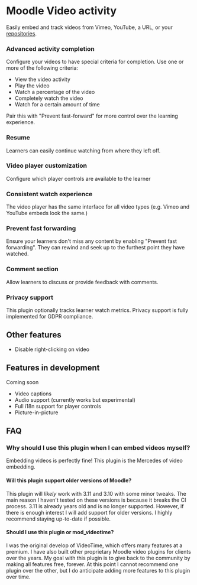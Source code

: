 # Moodle Video activity

Easily embed and track videos from Vimeo, YouTube, a URL, or your [repositories](https://docs.moodle.org/403/en/Repositories).

### Advanced activity completion
Configure your videos to have special criteria for completion. Use one or more of the following criteria:

* View the video activity
* Play the video
* Watch a percentage of the video
* Completely watch the video
* Watch for a certain amount of time

Pair this with "Prevent fast-forward" for more control over the learning experience.

### Resume
Learners can easily continue watching from where they left off.

### Video player customization
Configure which player controls are available to the learner

### Consistent watch experience
The video player has the same interface for all video types (e.g. Vimeo and YouTube embeds look the same.)

### Prevent fast forwarding
Ensure your learners don't miss any content by enabling "Prevent fast forwarding". They can rewind and seek up to the furthest point they have watched.

### Comment section
Allow learners to discuss or provide feedback with comments.

### Privacy support
This plugin optionally tracks learner watch metrics. Privacy support is fully implemented for GDPR compliance.

### 

## Other features

* Disable right-clicking on video

## Features in development
Coming soon

* Video captions
* Audio support (currently works but experimental)
* Full i18n support for player controls
* Picture-in-picture

## FAQ

### Why should I use this plugin when I can embed videos myself?
Embedding videos is perfectly fine! This plugin is the Mercedes of video embedding.

#### Will this plugin support older versions of Moodle? 
This plugin will _likely_ work with 3.11 and 3.10 with some minor tweaks. The main reason I haven't tested on these versions is because it breaks the CI process. 3.11 is already years old and is no longer supported. However, if there is enough interest I will add support for older versions. I highly recommend staying up-to-date if possible.

#### Should I use this plugin or mod_videotime?
I was the original develop of VideoTime, which offers many features at a premium. I have also built other proprietary Moodle video plugins for clients over the years. 
My goal with this plugin is to give back to the community by making all features free, forever. At this point I cannot recommend one plugin over the other,
but I do anticipate adding more features to this plugin over time.

